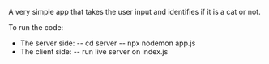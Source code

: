 A very simple app that takes the user input and identifies if it is a cat or not.

To run the code:

- The server side:
  -- cd server
  -- npx nodemon app.js
- The client side:
  -- run live server on index.js
